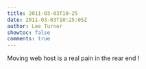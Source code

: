 ```yaml
---
title: 2011-03-03T10-25
date: 2011-03-03T10:25:05Z
author: Lee Turner
showtoc: false
comments: true
---
```


Moving web host is a real pain in the rear end !

